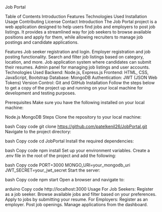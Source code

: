 Job Portal

Table of Contents
Introduction
Features
Technologies Used
Installation
Usage
Contributing
License
Contact
Introduction
The Job Portal project is a web application designed to help users find jobs and employers to post job listings. It provides a streamlined way for job seekers to browse available positions and apply for them, while allowing recruiters to manage job postings and candidate applications.

Features
Job seeker registration and login.
Employer registration and job posting functionality.
Search and filter job listings based on category, location, and more.
Job application system where candidates can submit their resumes.
Admin panel for managing job listings and user accounts.
Technologies Used
Backend: Node.js, Express.js
Frontend: HTML, CSS, JavaScript, Bootstrap
Database: MongoDB
Authentication: JWT (JSON Web Tokens)
Version Control: Git and GitHub
Installation
Follow the steps below to get a copy of the project up and running on your local machine for development and testing purposes.

Prerequisites
Make sure you have the following installed on your local machine:

Node.js
MongoDB
Steps
Clone the repository to your local machine:

bash
Copy code
git clone https://github.com/patelkenil26/JobPortal.git
Navigate to the project directory:

bash
Copy code
cd JobPortal
Install the required dependencies:

bash
Copy code
npm install
Set up your environment variables. Create a .env file in the root of the project and add the following:

bash
Copy code
PORT=3000
MONGO_URI=your_mongodb_uri
JWT_SECRET=your_jwt_secret
Start the server:

bash
Copy code
npm start
Open a browser and navigate to:

arduino
Copy code
http://localhost:3000
Usage
For Job Seekers:
Register as a job seeker.
Browse available jobs and filter based on your preferences.
Apply to jobs by submitting your resume.
For Employers:
Register as an employer.
Post job openings.
Manage applications from the dashboard.